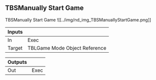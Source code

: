 ## TBSManually Start Game
TBSManually Start Game
![[../img/nd_img_TBSManuallyStartGame.png]]

|Inputs||
|--|--|
| In | Exec |
| Target | TBLGame Mode Object Reference |

|Outputs||
|--|--|
| Out | Exec |

